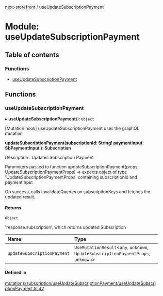 [next-storefront](../README.md) / useUpdateSubscriptionPayment

# Module: useUpdateSubscriptionPayment

## Table of contents

### Functions

- [useUpdateSubscriptionPayment](useUpdateSubscriptionPayment.md#useupdatesubscriptionpayment)

## Functions

### useUpdateSubscriptionPayment

▸ **useUpdateSubscriptionPayment**(): `Object`

[Mutation hook] useUpdateSubscriptionPayment uses the graphQL mutation

<b>updateSubscriptionPayment(subscriptionId: String! paymentInput: SbPaymentInput ): Subscription</b>

Description : Updates Subscription Payment

Parameters passed to function updateSubscriptionPayment(props: UpdateSubscriptionPaymentProps) => expects object of type 'UpdateSubscriptionPaymentProps' containing subscriptionId and paymentInput

On success, calls invalidateQueries on subscriptionKeys and fetches the updated result.

#### Returns

`Object`

'response.subscription', which returns updated Subscription

| Name                        | Type                                                                                |
| :-------------------------- | :---------------------------------------------------------------------------------- |
| `updateSubscriptionPayment` | `UseMutationResult`<`any`, `unknown`, `UpdateSubscriptionPaymentProps`, `unknown`\> |

#### Defined in

[mutations/subscription/useUpdateSubscriptionPayment/useUpdateSubscriptionPayment.ts:42](https://github.com/KiboSoftware/nextjs-storefront/blob/474c22ea/hooks/mutations/subscription/useUpdateSubscriptionPayment/useUpdateSubscriptionPayment.ts#L42)

